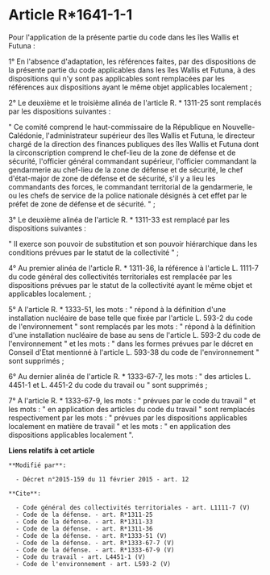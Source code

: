 # Article R*1641-1-1

Pour l'application de la présente partie du code dans les îles Wallis et Futuna : 

1° En l'absence d'adaptation, les références faites, par des dispositions de la présente partie du code applicables dans les
îles Wallis et Futuna, à des dispositions qui n'y sont pas applicables sont remplacées par les références aux dispositions
ayant le même objet applicables localement ; 

2° Le deuxième et le troisième alinéa de l'article R. * 1311-25 sont remplacés par les dispositions suivantes : 

" Ce comité comprend le haut-commissaire de la République en Nouvelle-Calédonie, l'administrateur supérieur des îles Wallis
et Futuna, le directeur chargé de la direction des finances publiques des îles Wallis et Futuna dont la circonscription
comprend le chef-lieu de la zone de défense et de sécurité, l'officier général commandant supérieur, l'officier commandant la
gendarmerie au chef-lieu de la zone de défense et de sécurité, le chef d'état-major de zone de défense et de sécurité, s'il y
a lieu les commandants des forces, le commandant territorial de la gendarmerie, le ou les chefs de service de la police
nationale désignés à cet effet par le préfet de zone de défense et de sécurité. " ; 

3° Le deuxième alinéa de l'article R. * 1311-33 est remplacé par les dispositions suivantes : 

" Il exerce son pouvoir de substitution et son pouvoir hiérarchique dans les conditions prévues par le statut de la
collectivité " ; 

4° Au premier alinéa de l'article R. * 1311-36, la référence à l'article L. 1111-7 du code général des collectivités
territoriales est remplacée par les dispositions prévues par le statut de la collectivité ayant le même objet et applicables
localement. ; 

5° A l'article R. * 1333-51, les mots : " répond à la définition d'une installation nucléaire de base telle que fixée par
l'article L. 593-2 du code de l'environnement " sont remplacés par les mots : " répond à la définition d'une installation
nucléaire de base au sens de l'article L. 593-2 du code de l'environnement " et les mots : " dans les formes prévues par le
décret en Conseil d'Etat mentionné à l'article L. 593-38 du code de l'environnement " sont supprimés ; 

6° Au dernier alinéa de l'article R. * 1333-67-7, les mots : " des articles L. 4451-1 et L. 4451-2 du code du travail ou "
sont supprimés ; 

7° A l'article R. * 1333-67-9, les mots : " prévues par le code du travail " et les mots : " en application des articles du
code du travail " sont remplacés respectivement par les mots : " prévues par les dispositions applicables localement en
matière de travail " et les mots : " en application des dispositions applicables localement ".

**Liens relatifs à cet article**

	**Modifié par**:

	  - Décret n°2015-159 du 11 février 2015 - art. 12

	**Cite**:

	  - Code général des collectivités territoriales - art. L1111-7 (V)
	  - Code de la défense. - art. R*1311-25
	  - Code de la défense. - art. R*1311-33
	  - Code de la défense. - art. R*1311-36
	  - Code de la défense. - art. R*1333-51 (V)
	  - Code de la défense. - art. R*1333-67-7 (V)
	  - Code de la défense. - art. R*1333-67-9 (V)
	  - Code du travail - art. L4451-1 (V)
	  - Code de l'environnement - art. L593-2 (V)
